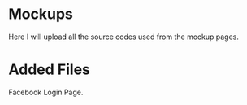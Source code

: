 # Mockups
Here I will upload all the  source codes used from the mockup pages. 

# Added Files
 Facebook Login Page.
